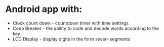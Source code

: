 # Android app with:
- Clock count down - countdown timer with time settings
- Code Breaker - the ability to code and decode words according to the key
- LCD Display - display digits in the form seven-segments 
